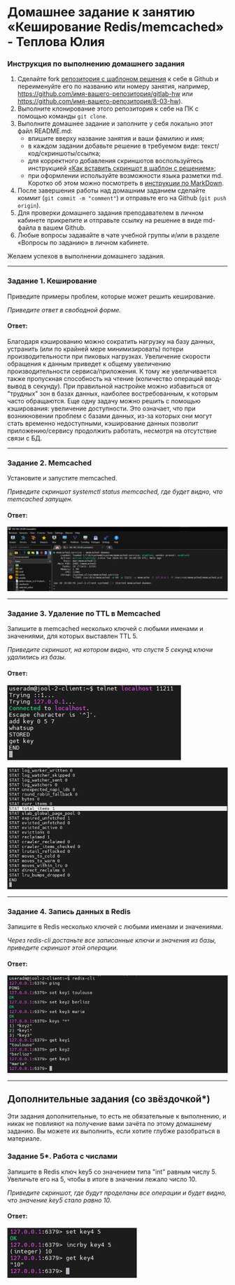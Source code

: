 # Домашнее задание к занятию «Кеширование Redis/memcached» - Теплова Юлия

### Инструкция по выполнению домашнего задания

1. Сделайте fork [репозитория c шаблоном решения](https://github.com/netology-code/sys-pattern-homework) к себе в Github и переименуйте его по названию или номеру занятия, например, https://github.com/имя-вашего-репозитория/gitlab-hw или https://github.com/имя-вашего-репозитория/8-03-hw).
2. Выполните клонирование этого репозитория к себе на ПК с помощью команды `git clone`.
3. Выполните домашнее задание и заполните у себя локально этот файл README.md:
   - впишите вверху название занятия и ваши фамилию и имя;
   - в каждом задании добавьте решение в требуемом виде: текст/код/скриншоты/ссылка;
   - для корректного добавления скриншотов воспользуйтесь инструкцией [«Как вставить скриншот в шаблон с решением»](https://github.com/netology-code/sys-pattern-homework/blob/main/screen-instruction.md);
   - при оформлении используйте возможности языка разметки md. Коротко об этом можно посмотреть в [инструкции по MarkDown](https://github.com/netology-code/sys-pattern-homework/blob/main/md-instruction.md).
4. После завершения работы над домашним заданием сделайте коммит (`git commit -m "comment"`) и отправьте его на Github (`git push origin`).
5. Для проверки домашнего задания преподавателем в личном кабинете прикрепите и отправьте ссылку на решение в виде md-файла в вашем Github.
6. Любые вопросы задавайте в чате учебной группы и/или в разделе «Вопросы по заданию» в личном кабинете.

Желаем успехов в выполнении домашнего задания.

---

### Задание 1. Кеширование 

Приведите примеры проблем, которые может решить кеширование. 

*Приведите ответ в свободной форме.*

#### Ответ:  ####
Благодаря кэшированию можно сократить нагрузку на базу данных, устранить (или по крайней мере минимизировать) потери производительности при пиковых нагрузках. Увеличение скорости обращения к данным приведет к общему увеличению производительности сервиса/приложения. К тому же увеличивается также пропускная способность на чтение (количество операций ввод-вывод в секунду). При правильной настройке можно избавиться от "трудных" зон в базах данных, наиболее востребованным, к которым часто обращаются. Еще одну задачу можно решить с помощью кэширования: увеличение доступности. Это означает, что при возникновении проблем с базами данных, из-за которых они могут стать временно недоступными, кэширование данных позволит приложению/сервису продолжить работать, несмотря на отсутствие связи с БД.


---

### Задание 2. Memcached

Установите и запустите memcached.

*Приведите скриншот systemctl status memcached, где будет видно, что memcached запущен.*

#### Ответ:  ####
![running memcached](https://github.com/JulieJool/sdb-homeworks/blob/sdbsql-24/11-02%20img/running_memcached.png)


---

### Задание 3. Удаление по TTL в Memcached

Запишите в memcached несколько ключей с любыми именами и значениями, для которых выставлен TTL 5. 

*Приведите скриншот, на котором видно, что спустя 5 секунд ключи удалились из базы.*

#### Ответ:  ####
![TTL key](https://github.com/JulieJool/sdb-homeworks/blob/sdbsql-24/11-02%20img/TTL_key.png)

![STAT total items](https://github.com/JulieJool/sdb-homeworks/blob/sdbsql-24/11-02%20img/TTL_total_items.png)


---

### Задание 4. Запись данных в Redis

Запишите в Redis несколько ключей с любыми именами и значениями. 

*Через redis-cli достаньте все записанные ключи и значения из базы, приведите скриншот этой операции.*

#### Ответ:  ####
![redis keys in action](https://github.com/JulieJool/sdb-homeworks/blob/sdbsql-24/11-02%20img/redis_keys.png)


---

## Дополнительные задания (со звёздочкой*)
Эти задания дополнительные, то есть не обязательные к выполнению, и никак не повлияют на получение вами зачёта по этому домашнему заданию. Вы можете их выполнить, если хотите глубже разобраться в материале.

### Задание 5*. Работа с числами 

Запишите в Redis ключ key5 со значением типа "int" равным числу 5. Увеличьте его на 5, чтобы в итоге в значении лежало число 10.  

*Приведите скриншот, где будут проделаны все операции и будет видно, что значение key5 стало равно 10.*

#### Ответ:  ####
![increasing key value in redis](https://github.com/JulieJool/sdb-homeworks/blob/sdbsql-24/11-02%20img/increased_key.png)

